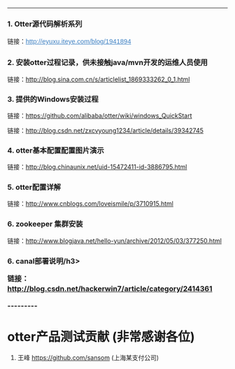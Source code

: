 <div class="blog_content">
    <div style="font-size: 14px;" class="iteye-blog-content-contain">

---------
<h3>1.  Otter源代码解析系列</h3>
<p>链接：<a style="color: #4183c4; font-family: Helvetica, arial, freesans, clean, sans-serif; font-size: 15px; line-height: 25px;" href="http://eyuxu.iteye.com/blog/1941894">http://eyuxu.iteye.com/blog/1941894</a></p>
<p> </p>
<p> </p>
<h3>2.  安装otter过程记录，供未接触java/mvn开发的运维人员使用</h3>
<p> </p>
<p>链接：<a href="http://blog.sina.com.cn/s/articlelist_1869333262_0_1.html">http://blog.sina.com.cn/s/articlelist_1869333262_0_1.html</a></p>
<p> </p>
<p> </p>
<h3>3.  提供的Windows安装过程</h3>
<p>链接：<a href="https://github.com/alibaba/otter/wiki/windows_QuickStart">https://github.com/alibaba/otter/wiki/windows_QuickStart</a></p>
<p>链接：<a href="http://blog.csdn.net/zxcvyoung1234/article/details/39342745">http://blog.csdn.net/zxcvyoung1234/article/details/39342745</a></p>
<p> </p>
<h3>4.  otter基本配置配置图片演示</h3>
<p>链接：<a href="http://blog.chinaunix.net/uid-15472411-id-3886795.html" style="line-height: 1.5;">http://blog.chinaunix.net/uid-15472411-id-3886795.html</a></p>
<p> </p>
<h3>5.  otter配置详解</h3>
<p>链接：<a href="http://www.cnblogs.com/loveismile/p/3710915.html" style="line-height: 1.5;">http://www.cnblogs.com/loveismile/p/3710915.html</a></p>
<p> </p>
<h3>6.  zookeeper 集群安装</h3>
<p>链接：<a href="http://www.blogjava.net/hello-yun/archive/2012/05/03/377250.html" style="line-height: 1.5;">http://www.blogjava.net/hello-yun/archive/2012/05/03/377250.html</a></p>
<p> </p>
<h3>6.  canal部署说明/h3>
<p>链接：<a href="http://blog.csdn.net/hackerwin7/article/category/2414361" style="line-height: 1.5;">http://blog.csdn.net/hackerwin7/article/category/2414361</a></p>
<p> </p>
---------
<h1>otter产品测试贡献 (非常感谢各位)</h1>
<ol>
<li>
<span style="line-height: 1.5;">王峰  </span><a href="https://github.com/sansom" style="line-height: 1.5;">https://github.com/sansom</a><span style="line-height: 1.5;">  (上海某支付公司)</span>
</li>
</ol>